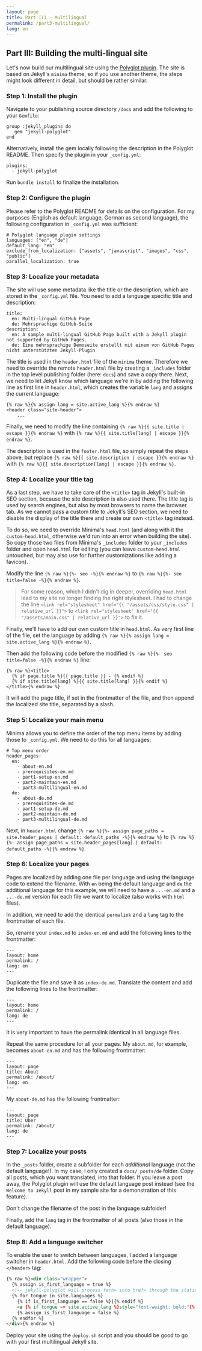 ```yaml
---
layout: page
title: Part III - Multilingual
permalink: /part3-multilingual/
lang: en
---
```


## Part III: Building the multi-lingual site

Let's now build our multilingual site using the [Polyglot plugin](https://github.com/untra/polyglot). The site is based on Jekyll's `minima` theme, so if you use another theme, the steps might look different in detail, but should be rather similar.

### Step 1: Install the plugin

Navigate to your publishing source directory `/docs` and add the following to your `Gemfile`:

```
group :jekyll_plugins do
   gem "jekyll-polyglot"
end
```

Alternatively, install the gem locally following the description in the Polyglot README. Then specify the plugin in your `_config.yml`:

```
plugins:
  - jekyll-polyglot
```

Run `bundle install` to finalize the installation.

### Step 2: Configure the plugin

Please refer to the Polyglot README for details on the configuration. For my purposes (English as default language, German as second language), the following configuration in `_config.yml` was sufficient:

```
# Polyglot language plugin settings
languages: ["en", "de"]
default_lang: "en"
exclude_from_localization: ["assets", "javascript", "images", "css", "public"]
parallel_localization: true
```

### Step 3: Localize your metadata

The site will use some metadata like the title or the description, which are stored in the `_config.yml` file. You need to add a language specific title and description:

```
title:
  en: Multi-lingual GitHub Page
  de: Mehrsprachige GitHub-Seite
description:
  en: A sample multi-lingual GitHub Page built with a Jekyll plugin not supported by GitHub Pages.
  de: Eine mehrsprachige Demoseite erstellt mit einem von GitHub Pages nicht unterstützten Jekyll-Plugin
```

The title is used in the `header.html` file of the `minima` theme. Therefore we need to override the remote `header.html` file by creating a `_includes` folder in the top level publishing folder (here: `docs`) and save a copy there. Next, we need to let Jekyll know which language we're in by adding the following line as first line in `header.html`, which creates the variable `lang` and assigns the current language:

```
{% raw %}{% assign lang = site.active_lang %}{% endraw %}
<header class="site-header">
	...
```

Finally, we need to modify the line containing `{% raw %}{{ site.title | escape }}{% endraw %}` with `{% raw %}{{ site.title[lang] | escape }}{% endraw %}`.

The description is used in the `footer.html` file, so simply repeat the steps above, but replace `{% raw %}{{ site.description | escape }}{% endraw %}` with `{% raw %}{{ site.description[lang] | escape }}{% endraw %}`.

### Step 4: Localize your title tag

As a last step, we have to take care of the `<title>` tag in Jekyll's built-in SEO section, because the site description is also used there. The title tag is used by search engines, but also by most browsers to name the browser tab. As we cannot pass a custom title to Jekyll's SEO section, we need to disable the display of the title there and create our own `<title>` tag instead.

To do so, we need to override Minima's `head.html` (and along with it the `custom-head.html`, otherwise we'd run into an error when building the site). So copy those two files from Minima's `_includes` folder to your `_includes` folder and open `head.html` for editing (you can leave `custom-head.html` untouched, but may also use for further customizations like adding a favicon).

Modify the line `{% raw %}{%- seo -%}{% endraw %}` to `{% raw %}{%- seo title=false -%}{% endraw %}`.

> For some reason, which I didn't dig in deeper, overriding `head.html` lead to my site no longer finding the right stylesheet. I had to change the line `<link rel="stylesheet" href="{{ "/assets/css/style.css" | relative_url }}">` to `<link rel="stylesheet" href="{{ "/assets/main.css" | relative_url }}">` to fix it.

Finally, we'll have to add our own custom title in `head.html`. As very first line of the file, set the language by adding `{% raw %}{% assign lang = site.active_lang %}{% endraw %}`.

Then add the following code before the modified `{% raw %}{%- seo title=false -%}{% endraw %}` line:

```
{% raw %}<title>
  {% if page.title %}{{ page.title }} - {% endif %}
  {% if site.title[lang] %}{{ site.title[lang] }}{% endif %}
</title>{% endraw %}
```

It will add the page title, if set in the frontmatter of the file, and then append the localized site title, separated by a slash.

### Step 5: Localize your main menu

Minima allows you to define the order of the top menu items by adding those to `_config.yml`. We need to do this for all languages:

```
# Top menu order
header_pages:
  en:
    - about-en.md
    - prerequisites-en.md
    - part1-setup-en.md
    - part2-maintain-en.md
    - part3-multilingual-en.md
  de:
    - about-de.md
    - prerequisites-de.md
    - part1-setup-de.md
    - part2-maintain-de.md
    - part3-multilingual-de.md
```

Next, in `header.html` change `{% raw %}{%- assign page_paths = site.header_pages | default: default_paths -%}{% endraw %}` to `{% raw %}{%- assign page_paths = site.header_pages[lang] | default: default_paths -%}{% endraw %}`.

### Step 6: Localize your pages

Pages are localized by adding one file per language and using the language code to extend the filename. With `en` being the default language and `de` the additional language for this example, we will need to have a `...-en.md` and a `...-de.md` version for each file we want to localize (also works with `html` files).

In addition, we need to add the identical `permalink` and a `lang` tag to the frontmatter of each file.

So, rename your `index.md` to `index-en.md` and add the following lines to the frontmatter:

```
---
layout: home
permalink: /
lang: en
---
```

Duplicate the file and save it as `index-de.md`. Translate the content and add the following lines to the frontmatter:

```
---
layout: home
permalink: /
lang: de
---
```

It is very important to have the permalink identical in all language files.

Repeat the same procedure for all your pages. My `about.md`, for example, becomes `about-en.md` and has the following frontmatter:

```
---
layout: page
title: About
permalink: /about/
lang: en
---
```

My `about-de.md` has the following frontmatter:

```
---
layout: page
title: Über
permalink: /about/
lang: de
---
```

### Step 7: Localize your posts

In the `_posts` folder, create a subfolder for each *additional* language (not the default language!). In my case, I only created a `docs/_posts/de` folder. Copy all posts, which you want translated, into that folder. If you leave a post away, the Polyglot plugin will use the default language post instead (see the `Welcome to Jekyll` post in my sample site for a demonstration of this feature).

Don't change the filename of the post in the language subfolder!

Finally, add the `lang` tag in the frontmatter of all posts (also those in the default language).

### Step 8: Add a language switcher

To enable the user to switch between languages, I added a language switcher in `header.html`. Add the following code before the closing `</header>` tag:

```html
{% raw %}<div class="wrapper">
  {% assign is_first_language = true %}
  <!-- jekyll-polyglot will process ferh= into href= through the static_href liquid block tag without relativizing the url; useful for making language navigation switchers  -->
  {% for tongue in site.languages %}
    {% if is_first_language == false %}|{% endif %}
    <a {% if tongue == site.active_lang %}style="font-weight: bold;"{% endif %} {% static_href %}href="{% if tongue == site.default_lang %}{{site.baseurl}}{{page.url}}{% else %}{{site.baseurl}}/{{ tongue }}{{page.url}}{% endif %}"{% endstatic_href %} >{{ tongue }}</a>
    {% assign is_first_language = false %}
  {% endfor %}
</div>{% endraw %}
```

Deploy your site using the `deploy.sh` script and you should be good to go with your first multilingual Jekyll site.
